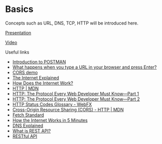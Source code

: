 # Basics

Concepts such as URL, DNS, TCP, HTTP will be introduced here.

[Presentation](https://docs.google.com/presentation/d/12S7t9o9qFhF5w-eBnQLXjdFJu2uoS1czpzH_3LIaA6o/edit?usp=sharing)

[Video]()

Useful links

- [Introduction to POSTMAN](https://learning.postman.com/docs/getting-started/introduction/)
- [What happens when you type a URL in your browser and press Enter?](https://medium.com/@julianfrancor9/what-happens-when-you-type-a-url-in-your-browser-and-press-enter-50312e4f346c)
- [CORS demo](https://cors-client.digi.ninja/)
- [The Internet Explained](https://www.vox.com/2014/6/16/18076282/the-internet)
- [How Does the Internet Work?](http://web.stanford.edu/class/msande91si/www-spr04/readings/week1/InternetWhitepaper.htm)
- [HTTP | MDN](https://developer.mozilla.org/en-US/docs/Web/HTTP)
- [HTTP: The Protocol Every Web Developer Must Know—Part 1](https://code.tutsplus.com/tutorials/http-the-protocol-every-web-developer-must-know-part-1--net-31177)
- [HTTP: The Protocol Every Web Developer Must Know—Part 2](https://code.tutsplus.com/tutorials/http-the-protocol-every-web-developer-must-know-part-2--net-31155)
- [HTTP Status Codes Glossary - WebFX](https://www.webfx.com/web-development/glossary/http-status-codes/)
- [Cross-Origin Resource Sharing (CORS) - HTTP | MDN](https://developer.mozilla.org/en-US/docs/Web/HTTP/CORS)
- [Fetch Standard](https://fetch.spec.whatwg.org/)
- [How the Internet Works in 5 Minutes](https://www.youtube.com/watch?v=7_LPdttKXPc&ab_channel=Aaron)
- [DNS Explained ](https://www.youtube.com/watch?v=72snZctFFtA&ab_channel=DNSMadeEasyVideos)
- [What is REST API?](https://www.redhat.com/en/topics/api/what-is-a-rest-api)
- [RESTful API](https://restfulapi.net/)